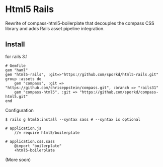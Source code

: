 Html5 Rails
=========================

Rewrite of compass-html5-boilerplate that decouples the compass CSS library and adds Rails asset pipeline integration.

Install
-------

for rails 3.1

```
# Gemfile
gem "haml"
gem "html5-rails", :git=>"https://github.com/sporkd/html5-rails.git"
group :assets do
	gem "compass", :git => "https://github.com/chriseppstein/compass.git", :branch => "rails31"
	gem "compass-html5", :git => "https://github.com/sporkd/compass-html5.git"
end
```
Configuration

```
$ rails g html5:install --syntax sass # --syntax is optional

# application.js
	//= require html5/boilerplate

# application.css.sass
	@import "boilerplate"
	+html5-boilerplate
```

(More soon)

